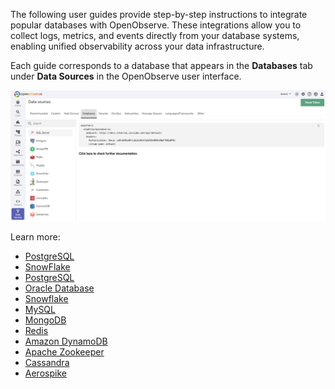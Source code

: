 The following user guides provide step-by-step instructions to integrate popular databases with OpenObserve. These integrations allow you to collect logs, metrics, and events directly from your database systems, enabling unified observability across your data infrastructure.

Each guide corresponds to a database that appears in the **Databases** tab under **Data Sources** in the OpenObserve user interface.

![Data Sources](../../../docs/images/databases.png)

Learn more:

- [PostgreSQL](../../integration/database/postgresql/)
- [SnowFlake](../../integration/database/snowflake/)
- [PostgreSQL](../../integration/database/postgresql/)
- [Oracle Database](../../integration/database/oracle/)
- [Snowflake](../../integration/database/snowflake/)
- [MySQL](../../integration/database/mysql/)
- [MongoDB](../../integration/database/mongodb/)
- [Redis](../../integration/database/redis/)
- [Amazon DynamoDB](../../integration/database/dynamodb/)
- [Apache Zookeeper](../../integration/database/zookeeper/)
- [Cassandra](../../integration/database/cassandra/)
- [Aerospike](../../integration/database/aerospike/)